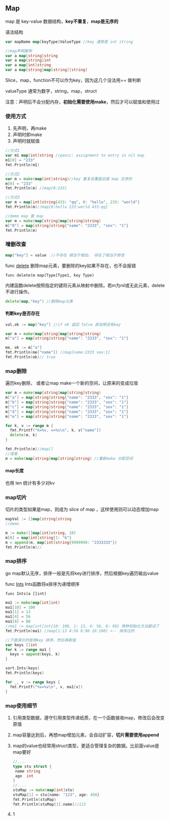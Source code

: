 ## Map

map 是 key-value 数据结构，**key不重复**，**map是无序的**

语法结构

```go
var mapName map[keyType]ValueType //key 通常是 int string

//map声明案例
var a map[string]string
var a map[string]int
var a map[int]string
var a map[string]map[string][string]
```

Slice，map，function不可以作为key，因为这几个没法用== 做判断

valueType 通常为数字，string，map，struct

注意：声明后不会分配内存，**初始化需要使用make**，然后才可以赋值和使用过

### 使用方式

1. 先声明，再make
2. 声明时即make
3. 声明时就赋值

```go
//方式1
var m1 map[int]string //panic: assignment to entry in nil map
m1[0] = "233"
fmt.Println(m1)

//方式2
var m = make(map[int]string)//key 重复会覆盖旧值 map 无序的
m[0] = "233"
fmt.Println(m) //map[0:233]

//方式3
var m = map[int]string{433: "qq", 0: "hello", 233: "world"}
fmt.Println(m)//map[0:hello 233:world 433:qq]

//demo map 套 map
var m = make(map[string]map[string]string)
m["0"] = map[string]string{"name": "2333", "sex": "1"}
fmt.Println(m)
```

### 增删改查

```go
map["key"] = value  //不存在 相当于增加， 存在了相当于修改
```

func [delete](https://github.com/golang/go/blob/master/src/builtin/builtin.go?name=release#146) 删除map元素，要删除的key如果不存在，也不会报错

```
func delete(m map[Type]Type1, key Type)
```

内建函数delete按照指定的键将元素从映射中删除。若m为nil或无此元素，delete不进行操作。

```go
delete(map,"key") //删除map元素
```

#### 判断key是否存在

```go
val,ok := map["key"] //if ok 返回 false 就说明没有key 

var m = make(map[string]map[string]string)
m["a"] = map[string]string{"name": "2333", "sex": "1"}

me, ok := m["a"]
fmt.Println(me["name"]) //map[name:2333 sex:1]
fmt.Println(ok)// true

```

### map删除

遍历key删除， 或者让map make一个新的空间，让原来的变成垃圾

```go
var m = make(map[string]map[string]string)
m["a"] = map[string]string{"name": "2333", "sex": "1"}
m["b"] = map[string]string{"name": "2333", "sex": "1"}
m["c"] = map[string]string{"name": "2333", "sex": "1"}
m["d"] = map[string]string{"name": "2333", "sex": "1"}
m["e"] = map[string]string{"name": "2333", "sex": "1"}

for k, v := range m {
  fmt.Printf("k=%v, v=%v\n", k, v["name"])
  delete(m, k)
}

fmt.Println(m)//map[]
//或者
m = make(map[string]map[string]string) //重新make 分配空间
```

#### map长度

也用 len 统计有多少对kv



### map切片

切片的类型如果是map，则成为 slice of map ，这样使用则可以动态增加map

```go
mapVal := []map[string]string
//demo

m := make([]map[int]string, 10)
m[0] = map[int]string{1: "b"}
m = append(m, map[int]string{9999999: "2333333"})
fmt.Println(m)//

```

### map排序


go map默认无序，排序一般是先将key进行排序，然后根据key遍历输出value

func [Ints](https://github.com/golang/go/blob/master/src/sort/sort.go?name=release#270) Ints函数将a排序为递增顺序

```
func Ints(a []int)
```

```go
ma1 := make(map[int]int)
ma1[10] = 100
ma1[1] = 13
ma1[4] = 56
ma1[8] = 80
//ma1 := map[int]int{10: 100, 1: 13, 4: 56, 8: 90} 两种初始化方法都试了
fmt.Println(ma1) //map[1:13 4:56 8:90 10:100] <-- 排序过的

//下面演示的是用key 排序，然后再取值
var keys []int
for k := range ma1 {
  keys = append(keys, k)
}

sort.Ints(keys)
fmt.Println(keys)

for _, v := range keys {
  fmt.Printf("%v=%v\n", v, ma1[v])
}

```

### map使用细节



1. 引用类型数据，遵守引用类型传递纸质，在一个函数接收map，修改后会改变原值

2. map容量达到后，再想map增加元素，会自动扩容，**切片需要使用append**

3. map的value也经常用struct类型，更适合管理复杂的数据。比前面value是map要好

   ```go
   //....
   type stu struct {
   	name string
   	age  int
   }
   //....
   stuMap := make(map[int]stu)
   stuMap[1] = stu{name: "123", age: 456}
   fmt.Println(stuMap)
   fmt.Println(stuMap[1].name)//123
   ```

4. 1


